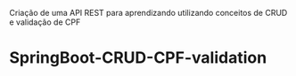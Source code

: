 Criação de uma API REST para aprendizando utilizando conceitos de CRUD e validação de CPF
# SpringBoot-CRUD-CPF-validation
